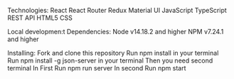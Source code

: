 Technologies:
React
React Router
Redux
Material UI
JavaScript
TypeScript
REST API
HTML5
CSS

Local developmen:t
Dependencies:
Node v14.18.2 and higher
NPM v7.24.1 and higher

Installing:
Fork and clone this repository
Run npm install in your terminal
Run npm install -g json-server in your terminal
Then you need second terminal
In First Run npm run server
In second Run npm start